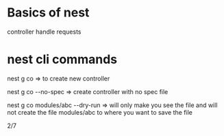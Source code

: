 # Basics of nest
controller handle requests

# nest cli commands  

nest g co   => to create new controller

nest g co --no-spec   => create controller with no spec file

nest g co modules/abc --dry-run => will only make you see the file and will not create the file modules/abc to where you want to save the file 

2/7